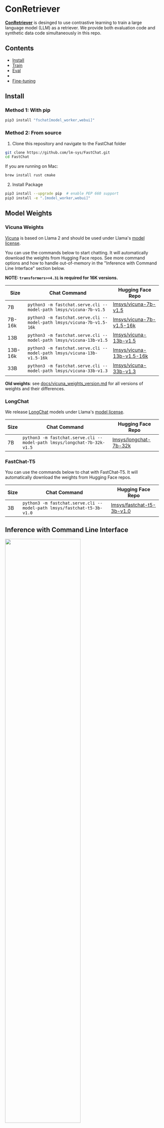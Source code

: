 # ConRetriever
[**ConRetriever**](./conretriever/) is desinged to use contrastive learning to train a large language model (LLM) as a retriever. We provide both evaluation code and synthetic data code simultaneously in this repo.

## Contents
- [Install](#install)
- [Train](#train)
- [Eval](#eval)
- [](#evaluation)
- [Fine-tuning](#fine-tuning)

## Install
### Method 1: With pip

```bash
pip3 install "fschat[model_worker,webui]"
```

### Method 2: From source

1. Clone this repository and navigate to the FastChat folder
```bash
git clone https://github.com/lm-sys/FastChat.git
cd FastChat
```

If you are running on Mac:
```bash
brew install rust cmake
```

2. Install Package
```bash
pip3 install --upgrade pip  # enable PEP 660 support
pip3 install -e ".[model_worker,webui]"
```

## Model Weights
### Vicuna Weights
[Vicuna](https://lmsys.org/blog/2023-03-30-vicuna/) is based on Llama 2 and should be used under Llama's [model license](https://github.com/facebookresearch/llama/blob/main/LICENSE).

You can use the commands below to start chatting. It will automatically download the weights from Hugging Face repos.
See more command options and how to handle out-of-memory in the "Inference with Command Line Interface" section below.

**NOTE: `transformers>=4.31` is required for 16K versions.**

| Size | Chat Command | Hugging Face Repo |
| ---  | --- | --- |
| 7B   | `python3 -m fastchat.serve.cli --model-path lmsys/vicuna-7b-v1.5`  | [lmsys/vicuna-7b-v1.5](https://huggingface.co/lmsys/vicuna-7b-v1.5)   |
| 7B-16k   | `python3 -m fastchat.serve.cli --model-path lmsys/vicuna-7b-v1.5-16k`  | [lmsys/vicuna-7b-v1.5-16k](https://huggingface.co/lmsys/vicuna-7b-v1.5-16k)   |
| 13B  | `python3 -m fastchat.serve.cli --model-path lmsys/vicuna-13b-v1.5` | [lmsys/vicuna-13b-v1.5](https://huggingface.co/lmsys/vicuna-13b-v1.5) |
| 13B-16k  | `python3 -m fastchat.serve.cli --model-path lmsys/vicuna-13b-v1.5-16k` | [lmsys/vicuna-13b-v1.5-16k](https://huggingface.co/lmsys/vicuna-13b-v1.5-16k) |
| 33B  | `python3 -m fastchat.serve.cli --model-path lmsys/vicuna-33b-v1.3` | [lmsys/vicuna-33b-v1.3](https://huggingface.co/lmsys/vicuna-33b-v1.3) |

**Old weights**: see [docs/vicuna_weights_version.md](docs/vicuna_weights_version.md) for all versions of weights and their differences.

### LongChat
We release [LongChat](https://lmsys.org/blog/2023-06-29-longchat/) models under Llama's [model license](https://github.com/facebookresearch/llama/blob/main/LICENSE).

| Size | Chat Command | Hugging Face Repo |
| ---  | --- | --- |
| 7B   | `python3 -m fastchat.serve.cli --model-path lmsys/longchat-7b-32k-v1.5`  | [lmsys/longchat-7b-32k](https://huggingface.co/lmsys/longchat-7b-32k-v1.5)   |

### FastChat-T5
You can use the commands below to chat with FastChat-T5. It will automatically download the weights from Hugging Face repos.

| Size | Chat Command | Hugging Face Repo |
| ---  | --- | --- |
| 3B   | `python3 -m fastchat.serve.cli --model-path lmsys/fastchat-t5-3b-v1.0`  | [lmsys/fastchat-t5-3b-v1.0](https://huggingface.co/lmsys/fastchat-t5-3b-v1.0) |

## Inference with Command Line Interface

<a href="https://chat.lmsys.org"><img src="assets/screenshot_cli.png" width="70%"></a>

(Experimental Feature: You can specify `--style rich` to enable rich text output and better text streaming quality for some non-ASCII content. This may not work properly on certain terminals.)

#### Supported Models
FastChat supports a wide range of models, including
LLama 2, Vicuna, Alpaca, Baize, ChatGLM, Dolly, Falcon, FastChat-T5, GPT4ALL, Guanaco, MTP, OpenAssistant, OpenChat, RedPajama, StableLM, WizardLM, xDAN-AI and more.

See a complete list of supported models and instructions to add a new model [here](docs/model_support.md).

#### Single GPU
The command below requires around 14GB of GPU memory for Vicuna-7B and 28GB of GPU memory for Vicuna-13B.
See the ["Not Enough Memory" section](#not-enough-memory) below if you do not have enough memory.
`--model-path` can be a local folder or a Hugging Face repo name.
```
python3 -m fastchat.serve.cli --model-path lmsys/vicuna-7b-v1.5
```

#### Multiple GPUs
You can use model parallelism to aggregate GPU memory from multiple GPUs on the same machine. 
```
python3 -m fastchat.serve.cli --model-path lmsys/vicuna-7b-v1.5 --num-gpus 2
```

Tips:
Sometimes the "auto" device mapping strategy in huggingface/transformers does not perfectly balance the memory allocation across multiple GPUs.
You can use `--max-gpu-memory` to specify the maximum memory per GPU for storing model weights.
This allows it to allocate more memory for activations, so you can use longer context lengths or larger batch sizes. For example,

```
python3 -m fastchat.serve.cli --model-path lmsys/vicuna-7b-v1.5 --num-gpus 2 --max-gpu-memory 8GiB
```

#### CPU Only
This runs on the CPU only and does not require GPU. It requires around 30GB of CPU memory for Vicuna-7B and around 60GB of CPU memory for Vicuna-13B.
```
python3 -m fastchat.serve.cli --model-path lmsys/vicuna-7b-v1.5 --device cpu
```

Use Intel AI Accelerator AVX512_BF16/AMX to accelerate CPU inference.
```
CPU_ISA=amx python3 -m fastchat.serve.cli --model-path lmsys/vicuna-7b-v1.5 --device cpu
```

#### Metal Backend (Mac Computers with Apple Silicon or AMD GPUs)
Use `--device mps` to enable GPU acceleration on Mac computers (requires torch >= 2.0).
Use `--load-8bit` to turn on 8-bit compression.
```
python3 -m fastchat.serve.cli --model-path lmsys/vicuna-7b-v1.5 --device mps --load-8bit
```
Vicuna-7B can run on a 32GB M1 Macbook with 1 - 2 words / second.

#### Intel XPU (Intel Data Center and Arc A-Series GPUs)
Install the [Intel Extension for PyTorch](https://intel.github.io/intel-extension-for-pytorch/xpu/latest/tutorials/installation.html). Set the OneAPI environment variables:
```
source /opt/intel/oneapi/setvars.sh
```

Use `--device xpu` to enable XPU/GPU acceleration.
```
python3 -m fastchat.serve.cli --model-path lmsys/vicuna-7b-v1.5 --device xpu
```
Vicuna-7B can run on an Intel Arc A770 16GB.

#### Ascend NPU
Install the [Ascend PyTorch Adapter](https://github.com/Ascend/pytorch). Set the CANN environment variables:
```
source /usr/local/Ascend/ascend-toolkit/set_env.sh
```

Use `--device npu` to enable NPU acceleration.
```
python3 -m fastchat.serve.cli --model-path lmsys/vicuna-7b-v1.5 --device npu
```
Vicuna-7B/13B can run on an Ascend NPU.

#### Not Enough Memory
If you do not have enough memory, you can enable 8-bit compression by adding `--load-8bit` to commands above.
This can reduce memory usage by around half with slightly degraded model quality.
It is compatible with the CPU, GPU, and Metal backend.

Vicuna-13B with 8-bit compression can run on a single GPU with 16 GB of VRAM, like an Nvidia RTX 3090, RTX 4080, T4, V100 (16GB), or an AMD RX 6800 XT.

```
python3 -m fastchat.serve.cli --model-path lmsys/vicuna-7b-v1.5 --load-8bit
```

In addition to that, you can add `--cpu-offloading` to commands above to offload weights that don't fit on your GPU onto the CPU memory.
This requires 8-bit compression to be enabled and the bitsandbytes package to be installed, which is only available on linux operating systems.

#### More Platforms and Quantization
- For AMD GPU users, please install ROCm and [the ROCm version of PyTorch](https://pytorch.org/get-started/locally/) before you install FastChat. See also this [post](https://github.com/lm-sys/FastChat/issues/104#issuecomment-1613791563).
- FastChat supports ExLlama V2. See [docs/exllama_v2.md](/docs/exllama_v2.md).
- FastChat supports GPTQ 4bit inference with [GPTQ-for-LLaMa](https://github.com/qwopqwop200/GPTQ-for-LLaMa). See [docs/gptq.md](/docs/gptq.md).
- FastChat supports AWQ 4bit inference with [mit-han-lab/llm-awq](https://github.com/mit-han-lab/llm-awq). See [docs/awq.md](/docs/awq.md).
- [MLC LLM](https://mlc.ai/mlc-llm/), backed by [TVM Unity](https://github.com/apache/tvm/tree/unity) compiler, deploys Vicuna natively on phones, consumer-class GPUs and web browsers via Vulkan, Metal, CUDA and WebGPU.

## Serving with Web GUI

<a href="https://chat.lmsys.org"><img src="assets/screenshot_gui.png" width="70%"></a>

To serve using the web UI, you need three main components: web servers that interface with users, model workers that host one or more models, and a controller to coordinate the webserver and model workers. You can learn more about the architecture [here](docs/server_arch.md).

Here are the commands to follow in your terminal:

#### Launch the controller
```bash
python3 -m fastchat.serve.controller
```

This controller manages the distributed workers.

#### Launch the model worker(s)
```bash
python3 -m fastchat.serve.model_worker --model-path lmsys/vicuna-7b-v1.5
```
Wait until the process finishes loading the model and you see "Uvicorn running on ...". The model worker will register itself to the controller .

To ensure that your model worker is connected to your controller properly, send a test message using the following command:
```bash
python3 -m fastchat.serve.test_message --model-name vicuna-7b-v1.5
```
You will see a short output.

#### Launch the Gradio web server
```bash
python3 -m fastchat.serve.gradio_web_server
```

This is the user interface that users will interact with.

By following these steps, you will be able to serve your models using the web UI. You can open your browser and chat with a model now.
If the models do not show up, try to reboot the gradio web server.

#### (Optional): Advanced Features, Scalability, Third Party UI
- You can register multiple model workers to a single controller, which can be used for serving a single model with higher throughput or serving multiple models at the same time. When doing so, please allocate different GPUs and ports for different model workers.
```
# worker 0
CUDA_VISIBLE_DEVICES=0 python3 -m fastchat.serve.model_worker --model-path lmsys/vicuna-7b-v1.5 --controller http://localhost:21001 --port 31000 --worker http://localhost:31000
# worker 1
CUDA_VISIBLE_DEVICES=1 python3 -m fastchat.serve.model_worker --model-path lmsys/fastchat-t5-3b-v1.0 --controller http://localhost:21001 --port 31001 --worker http://localhost:31001
```
- You can also launch a multi-tab gradio server, which includes the Chatbot Arena tabs.
```bash
python3 -m fastchat.serve.gradio_web_server_multi
```
- The default model worker based on huggingface/transformers has great compatibility but can be slow. If you want high-throughput batched serving, you can try [vLLM integration](docs/vllm_integration.md).
- If you want to host it on your own UI or third party UI, see [Third Party UI](docs/third_party_ui.md).
 
## API
### OpenAI-Compatible RESTful APIs & SDK
FastChat provides OpenAI-compatible APIs for its supported models, so you can use FastChat as a local drop-in replacement for OpenAI APIs.
The FastChat server is compatible with both [openai-python](https://github.com/openai/openai-python) library and cURL commands.
See [docs/openai_api.md](docs/openai_api.md).

### Hugging Face Generation APIs
See [fastchat/serve/huggingface_api.py](fastchat/serve/huggingface_api.py).

### LangChain Integration
See [docs/langchain_integration](docs/langchain_integration.md).

## Evaluation
We use MT-bench, a set of challenging multi-turn open-ended questions to evaluate models. 
To automate the evaluation process, we prompt strong LLMs like GPT-4 to act as judges and assess the quality of the models' responses.
See instructions for running MT-bench at [fastchat/llm_judge](fastchat/llm_judge).

MT-bench is the new recommended way to benchmark your models. If you are still looking for the old 80 questions used in the vicuna blog post, please go to [vicuna-blog-eval](https://github.com/lm-sys/vicuna-blog-eval).

## Fine-tuning
### Data

Vicuna is created by fine-tuning a Llama base model using approximately 125K user-shared conversations gathered from ShareGPT.com with public APIs. To ensure data quality, we convert the HTML back to markdown and filter out some inappropriate or low-quality samples. Additionally, we divide lengthy conversations into smaller segments that fit the model's maximum context length. For detailed instructions to clean the ShareGPT data, check out [here](docs/commands/data_cleaning.md).

We will not release the ShareGPT dataset. If you would like to try the fine-tuning code, you can run it with some dummy conversations in [dummy_conversation.json](data/dummy_conversation.json). You can follow the same format and plug in your own data.

### Code and Hyperparameters
Our code is based on [Stanford Alpaca](https://github.com/tatsu-lab/stanford_alpaca) with additional support for multi-turn conversations.
We use similar hyperparameters as the Stanford Alpaca.

| Hyperparameter | Global Batch Size | Learning rate | Epochs | Max length | Weight decay |
| --- | ---: | ---: | ---: | ---: | ---: |
| Vicuna-13B | 128 | 2e-5 | 3 | 2048 | 0 |

### Fine-tuning Vicuna-7B with Local GPUs

- Install dependency
```bash
pip3 install -e ".[train]"
```

- You can use the following command to train Vicuna-7B with 4 x A100 (40GB). Update `--model_name_or_path` with the actual path to Llama weights and `--data_path` with the actual path to data.
```bash
torchrun --nproc_per_node=4 --master_port=20001 fastchat/train/train_mem.py \
    --model_name_or_path meta-llama/Llama-2-7b-hf \
    --data_path data/dummy_conversation.json \
    --bf16 True \
    --output_dir output_vicuna \
    --num_train_epochs 3 \
    --per_device_train_batch_size 2 \
    --per_device_eval_batch_size 2 \
    --gradient_accumulation_steps 16 \
    --evaluation_strategy "no" \
    --save_strategy "steps" \
    --save_steps 1200 \
    --save_total_limit 10 \
    --learning_rate 2e-5 \
    --weight_decay 0. \
    --warmup_ratio 0.03 \
    --lr_scheduler_type "cosine" \
    --logging_steps 1 \
    --fsdp "full_shard auto_wrap" \
    --fsdp_transformer_layer_cls_to_wrap 'LlamaDecoderLayer' \
    --tf32 True \
    --model_max_length 2048 \
    --gradient_checkpointing True \
    --lazy_preprocess True
```

Tips:
- If you are using V100 which is not supported by FlashAttention, you can use the [memory-efficient attention](https://arxiv.org/abs/2112.05682) implemented in [xFormers](https://github.com/facebookresearch/xformers). Install xformers and replace `fastchat/train/train_mem.py` above with [fastchat/train/train_xformers.py](fastchat/train/train_xformers.py).
- If you meet out-of-memory due to "FSDP Warning: When using FSDP, it is efficient and recommended... ", see solutions [here](https://github.com/huggingface/transformers/issues/24724#issuecomment-1645189539).
- If you meet out-of-memory during model saving, see solutions [here](https://github.com/pytorch/pytorch/issues/98823).
- To turn on logging to popular experiment tracking tools such as Tensorboard, MLFlow or Weights & Biases, use the `report_to` argument, e.g. pass `--report_to wandb` to turn on logging to Weights & Biases.

### Other models, platforms and LoRA support
More instructions to train other models (e.g., FastChat-T5) and use LoRA are in [docs/training.md](docs/training.md).

### Fine-tuning on Any Cloud with SkyPilot
[SkyPilot](https://github.com/skypilot-org/skypilot) is a framework built by UC Berkeley for easily and cost effectively running ML workloads on any cloud (AWS, GCP, Azure, Lambda, etc.).
Find SkyPilot documentation [here](https://github.com/skypilot-org/skypilot/tree/master/llm/vicuna) on using managed spot instances to train Vicuna and save on your cloud costs.

We are also planning to add more of our research to this repository.
